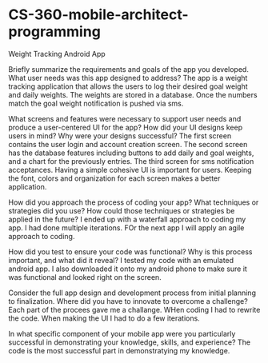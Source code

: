 # CS-360-mobile-architect-programming
Weight Tracking Android App

Briefly summarize the requirements and goals of the app you developed. What user needs was this app designed to address?
The app is a weight tracking application that allows the users to log their desired goal weight and daily weights. The weights are stored in a database. Once the numbers match the goal weight notification is pushed via sms.

What screens and features were necessary to support user needs and produce a user-centered UI for the app? How did your UI designs keep users in mind? Why were your designs successful?
The first screen contains the user login and account creation screen. The second screen has the database features including buttons to add daily and goal weights, and a chart for the previously entries. The third screen for sms notification acceptances. Having a simple cohesive UI is important for users. Keeping the font, colors and organization for each screen makes a better application.

How did you approach the process of coding your app? What techniques or strategies did you use? How could those techniques or strategies be applied in the future?
I ended up with a waterfall approach to coding my app. I had done multiple iterations. FOr the next app I will apply an agile approach to coding.

How did you test to ensure your code was functional? Why is this process important, and what did it reveal?
I tested my code with an emulated android app. I also downloaded it onto my android phone to make sure it was functional and looked right on the screen.

Consider the full app design and development process from initial planning to finalization. Where did you have to innovate to overcome a challenge?
Each part of the procees gave me a challange. WHen coding I had to rewrite the code. When making the UI I had to do a few iterations.

In what specific component of your mobile app were you particularly successful in demonstrating your knowledge, skills, and experience?
The code is the most successful part in demonstratying my knowledge.
